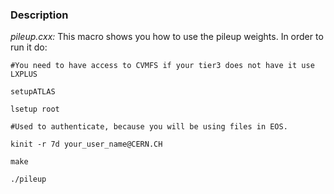### Description

*pileup.cxx:* This macro shows you how to use the pileup weights.
In order to run it do:

`#You need to have access to CVMFS if your tier3 does not have it use LXPLUS`

`setupATLAS`

`lsetup root`

`#Used to authenticate, because you will be using files in EOS.`

`kinit -r 7d your_user_name@CERN.CH`

`make`

`./pileup`
